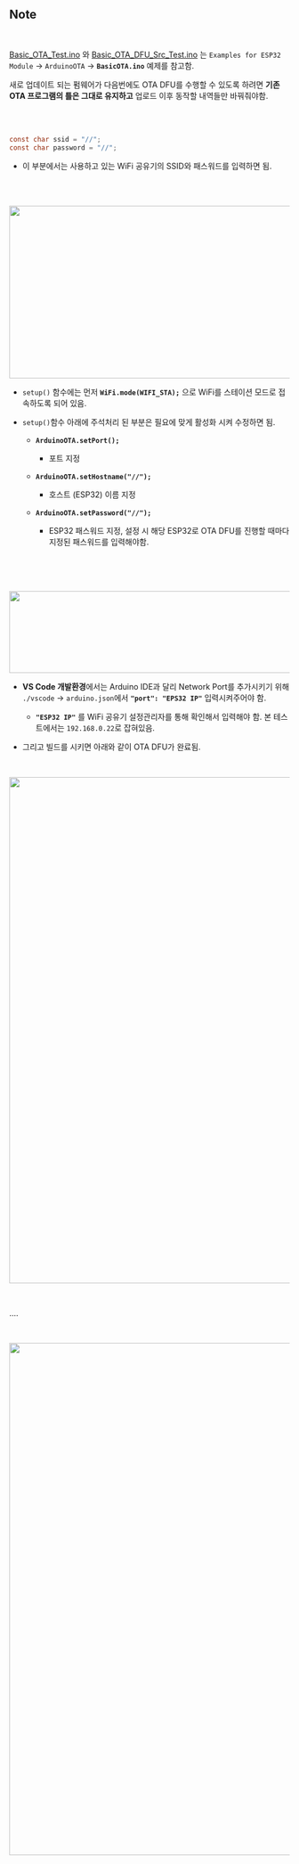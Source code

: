 ## Note

<br>

[Basic_OTA_Test.ino](https://github.com/taejin-seong/ESP32-Test-and-Project-Using-Arduino-Lib/tree/master/ESP32%20DevKitC%20V4/T05.%20Basic%20OTA) 와
[Basic_OTA_DFU_Src_Test.ino](https://github.com/taejin-seong/ESP32-Test-and-Project-Using-Arduino-Lib/tree/master/ESP32%20DevKitC%20V4/T05.%20Basic%20OTA%20DFU%20Src)
 는 `Examples for ESP32 Module` → `ArduinoOTA` → **`BasicOTA.ino`** 예제를 참고함.
 
새로 업데이트 되는 펌웨어가 다음번에도 OTA DFU를 수행할 수 있도록 하려면 **기존 OTA 프로그램의 틀은 그대로 유지하고** 업로드 이후 동작할 내역들만 바꿔줘야함.
 
 <br>
 <br>
 
 ```C
 const char ssid = "//";
 const char password = "//";
 ```
 * 이 부분에서는 사용하고 있는 WiFi 공유기의 SSID와 패스워드를 입력하면 됨.

 <br>
 <br>
 
<p align="left">
   <img src="https://user-images.githubusercontent.com/70312248/169761686-38b8bb12-7469-4c6e-a20d-0299a4926921.PNG" width="672" height="310"/>  
</p> 

* `setup()` 함수에는 먼저 **`WiFi.mode(WIFI_STA);`** 으로 WiFi를 스테이션 모드로 접속하도록 되어 있음.

* `setup()`함수 아래에 주석처리 된 부분은 필요에 맞게 활성화 시켜 수정하면 됨.
    
    +  **`ArduinoOTA.setPort();`**
        - 포트 지정
    
    +  **`ArduinoOTA.setHostname("//");`**
        - 호스트 (ESP32) 이름 지정
      
    +  **`ArduinoOTA.setPassword("//");`**
        - ESP32 패스워드 지정, 설정 시 해당 ESP32로 OTA DFU를 진행할 때마다 지정된 패스워드를 입력해야함. 

<br>
<br>
<br>

<p align="left">
   <img src="https://user-images.githubusercontent.com/70312248/169763125-0a823e25-0440-46c9-a9ee-4829ffb033f5.PNG" width="776" height="147"/>  
</p> 

* **VS Code 개발환경**에서는 Arduino IDE과 달리 Network Port를 추가시키기 위해 `./vscode` → `arduino.json`에서  **`"port": "EPS32 IP"`** 입력시켜주어야 함. 

  + **`"ESP32 IP"`** 를 WiFi 공유기 설정관리자를 통해 확인해서 입력해야 함. 본 테스트에서는 `192.168.0.22`로 잡혀있음.

* 그리고 빌드를 시키면 아래와 같이 OTA DFU가 완료됨.

<br>

<p align="left">
   <img src="https://user-images.githubusercontent.com/70312248/169765818-633df956-9d82-4d3f-a67a-202dacac167f.PNG" width="797" height="909"/>  
</p> 

<br>

....

<br>

<p align="left">
   <img src="https://user-images.githubusercontent.com/70312248/169766111-f79a85a4-5785-4362-8cc8-b335f8f2c9e4.PNG" width="1176" height="920"/>  
</p>

